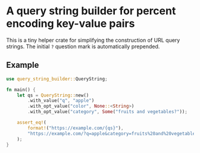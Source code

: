 # A query string builder for percent encoding key-value pairs

This is a tiny helper crate for simplifying the construction of URL query strings.
The initial `?` question mark is automatically prepended.

## Example

```rust
use query_string_builder::QueryString;

fn main() {
    let qs = QueryString::new()
        .with_value("q", "apple")
        .with_opt_value("color", None::<String>)
        .with_opt_value("category", Some("fruits and vegetables?"));

    assert_eq!(
        format!("https://example.com/{qs}"),
        "https://example.com/?q=apple&category=fruits%20and%20vegetables?"
    );
}
```
